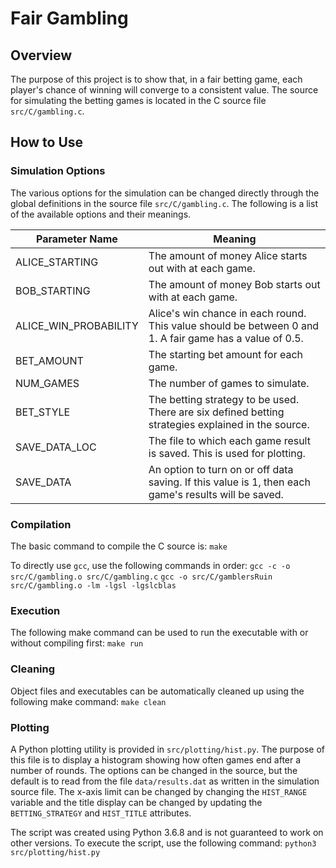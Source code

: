 # Fair Gambling
## Overview
The purpose of this project is to show that, in a fair betting game, each player's chance of winning will converge to a consistent value. The source for simulating the betting games is located in the C source file `src/C/gambling.c`.

## How to Use
### Simulation Options
The various options for the simulation can be changed directly through the global definitions in the source file `src/C/gambling.c`. The following is a list of the available options and their meanings.

| Parameter Name        | Meaning                                                                                                |
| --------------------- | ------------------------------------------------------------------------------------------------------ |
| ALICE_STARTING        | The amount of money Alice starts out with at each game.                                                |
| BOB_STARTING          | The amount of money Bob starts out with at each game.                                                  |
| ALICE_WIN_PROBABILITY | Alice's win chance in each round. This value should be between 0 and 1. A fair game has a value of 0.5.|
| BET_AMOUNT            | The starting bet amount for each game.                                                                 |
| NUM_GAMES             | The number of games to simulate.                                                                       |
| BET_STYLE             | The betting strategy to be used. There are six defined betting strategies explained in the source.     |
| SAVE_DATA_LOC         | The file to which each game result is saved. This is used for plotting.                                |
| SAVE_DATA             | An option to turn on or off data saving. If this value is 1, then each game's results will be saved.   |

### Compilation
The basic command to compile the C source is:
`make`

To directly use `gcc`, use the following commands in order:
`gcc -c -o src/C/gambling.o src/C/gambling.c`
`gcc -o src/C/gamblersRuin src/C/gambling.o -lm -lgsl -lgslcblas`

### Execution
The following make command can be used to run the executable with or without compiling first:
`make run`

### Cleaning
Object files and executables can be automatically cleaned up using the following make command:
`make clean`

### Plotting
A Python plotting utility is provided in `src/plotting/hist.py`. The purpose of this file is to display a histogram showing how often games end after a number of rounds. The options can be changed in the source, but the default is to read from the file `data/results.dat` as written in the simulation source file. The x-axis limit can be changed by changing the `HIST_RANGE` variable and the title display can be changed by updating the `BETTING_STRATEGY` and `HIST_TITLE` attributes. 

The script was created using Python 3.6.8 and is not guaranteed to work on other versions. To execute the script, use the following command:
`python3 src/plotting/hist.py`
